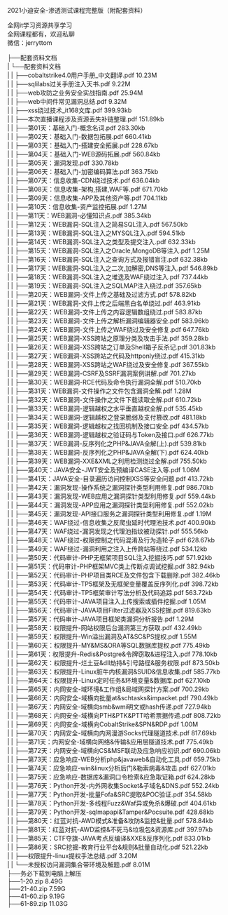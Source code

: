 2021小迪安全-渗透测试课程完整版（附配套资料）

全网it学习资源共享学习<br>全网课程都有，欢迎私聊<br>微信：jerryttom<br>

├──配套资料文档<br> | └──配套资料文档<br> | | ├──cobaltstrike4.0用户手册_中文翻译.pdf 10.23M<br> | | ├──sqlilabs过关手册注入天书.pdf 9.22M<br> | | ├──web攻防之业务安全实战指南.pdf 25.94M<br> | | ├──web中间件常见漏洞总结.pdf 9.32M<br> | | ├──xss绕过技术_it168文库.pdf 399.93kb<br> | | ├──本次直播课程涉及资源丢失补链整理.pdf 151.89kb<br> | | ├──第01天：基础入门-概念名词.pdf 283.30kb<br> | | ├──第02天：基础入门-数据包拓展.pdf 660.41kb<br> | | ├──第03天：基础入门-搭建安全拓展.pdf 228.67kb<br> | | ├──第04天：基础入门-WEB源码拓展.pdf 560.84kb<br> | | ├──第05天：漏洞发现.pdf 330.78kb<br> | | ├──第06天：基础入门-加密编码算法.pdf 363.75kb<br> | | ├──第07天：信息收集-CDN绕过技术.pdf 636.04kb<br> | | ├──第08天：信息收集-架构,搭建,WAF等.pdf 671.70kb<br> | | ├──第09天：信息收集-APP及其他资产等.pdf 704.11kb<br> | | ├──第10天：信息收集-资产监控拓展.pdf 1.27M<br> | | ├──第11天：WEB漏洞-必懂知识点.pdf 385.34kb<br> | | ├──第12天：WEB漏洞-SQL注入之简易SQL注入.pdf 567.50kb<br> | | ├──第13天：WEB漏洞-SQL注入之MYSQL注入.pdf 594.51kb<br> | | ├──第14天：WEB漏洞-SQL注入之类型及提交注入.pdf 632.33kb<br> | | ├──第15天：WEB漏洞-SQL注入之Oracle,MongoDB等注入.pdf 1.25M<br> | | ├──第16天：WEB漏洞-SQL注入之查询方式及报错盲注.pdf 632.38kb<br> | | ├──第17天：WEB漏洞-SQL注入之二次,加解密,DNS等注入.pdf 546.89kb<br> | | ├──第18天：WEB漏洞-SQL注入之堆迭及WAF绕过注入.pdf 737.44kb<br> | | ├──第19天：WEB漏洞-SQL注入之SQLMAP注入绕过.pdf 357.65kb<br> | | ├──第20天：WEB漏洞-文件上传之基础及过滤方式.pdf 578.82kb<br> | | ├──第21天：WEB漏洞-文件上传之后端黑白名单绕过.pdf 463.91kb<br> | | ├──第22天：WEB漏洞-文件上传之内容逻辑数组绕过.pdf 583.87kb<br> | | ├──第23天：WEB漏洞-文件上传之解析漏洞编辑器安全.pdf 583.96kb<br> | | ├──第24天：WEB漏洞-文件上传之WAF绕过及安全修复.pdf 647.76kb<br> | | ├──第25天：WEB漏洞-XSS跨站之原理分类及攻击手法.pdf 359.28kb<br> | | ├──第26天：WEB漏洞-XSS跨站之订单及Shell箱子反杀记.pdf 301.83kb<br> | | ├──第27天：WEB漏洞-XSS跨站之代码及httponly绕过.pdf 415.31kb<br> | | ├──第28天：WEB漏洞-XSS跨站之WAF绕过及安全修复.pdf 367.55kb<br> | | ├──第29天：WEB漏洞-CSRF及SSRF漏洞案例讲解.pdf 701.27kb<br> | | ├──第30天：WEB漏洞-RCE代码及命令执行漏洞全解.pdf 510.70kb<br> | | ├──第31天：WEB漏洞-文件操作之文件包含漏洞全解.pdf 1.28M<br> | | ├──第32天：WEB漏洞-文件操作之文件下载读取全解.pdf 610.72kb<br> | | ├──第33天：WEB漏洞-逻辑越权之水平垂直越权全解.pdf 535.45kb<br> | | ├──第34天：WEB漏洞-逻辑越权之登录脆弱及支付篡改.pdf 481.18kb<br> | | ├──第35天：WEB漏洞-逻辑越权之找回机制及接口安全.pdf 434.57kb<br> | | ├──第36天：WEB漏洞-逻辑越权之验证码与Token及接口.pdf 626.77kb<br> | | ├──第37天：WEB漏洞-反序列化之PHP&amp;JAVA全解(上).pdf 539.81kb<br> | | ├──第38天：WEB漏洞-反序列化之PHP&amp;JAVA全解(下).pdf 624.40kb<br> | | ├──第39天：WEB漏洞-XXE&amp;XML之利用检测绕过全解.pdf 755.50kb<br> | | ├──第40天：JAVA安全-JWT安全及预编译CASE注入等.pdf 1.06M<br> | | ├──第41天：JAVA安全-目录遍历访问控制XSS等安全问题.pdf 413.72kb<br> | | ├──第42天：漏洞发现-操作系统之漏洞探针类型利用修复.pdf 986.70kb<br> | | ├──第43天：漏洞发现-WEB应用之漏洞探针类型利用修复.pdf 559.44kb<br> | | ├──第44天：漏洞发现-APP应用之漏洞探针类型利用修复.pdf 552.02kb<br> | | ├──第45天：漏洞发现-API接口服务之漏洞探针类型利用修复.pdf 1.19M<br> | | ├──第46天：WAF绕过-信息收集之反爬虫延时代理池技术.pdf 400.90kb<br> | | ├──第47天：WAF绕过-漏洞发现之代理池指纹被动探针.pdf 555.56kb<br> | | ├──第48天：WAF绕过-权限控制之代码混淆及行为造轮子.pdf 628.67kb<br> | | ├──第49天：WAF绕过-漏洞利用之注入上传跨站等绕过.pdf 534.12kb<br> | | ├──第50天：代码审计-PHP无框架项目SQL注入挖掘技巧.pdf 571.92kb<br> | | ├──第51天：代码审计-PHP框架MVC类上传断点调试挖掘.pdf 382.94kb<br> | | ├──第52天：代码审计-PHP项目类RCE及文件包含下载删除.pdf 382.46kb<br> | | ├──第53天：代码审计-TP5框架及无框架变量覆盖反序列化.pdf 398.72kb<br> | | ├──第54天：代码审计-TP5框架审计写法分析及代码追踪.pdf 563.72kb<br> | | ├──第55天：代码审计-JAVA项目注入上传搜索或插件挖掘.pdf 1.05M<br> | | ├──第56天：代码审计-JAVA项目Filter过滤器及XSS挖掘.pdf 819.63kb<br> | | ├──第57天：代码审计-JAVA项目框架类漏洞分析报告.pdf 1.29M<br> | | ├──第58天：权限提升-网站权限后台漏洞第三方获取.pdf 432.49kb<br> | | ├──第59天：权限提升-Win溢出漏洞及AT&amp;SC&amp;PS提权.pdf 1.55M<br> | | ├──第60天：权限提升-MY&amp;MS&amp;ORA等SQL数据库提权.pdf 775.49kb<br> | | ├──第61天：权限提升-Redis&amp;Postgre&amp;令牌窃取&amp;进程注入.pdf 778.10kb<br> | | ├──第62天：权限提升-烂土豆&amp;dll劫持&amp;引号路径&amp;服务权限.pdf 873.50kb<br> | | ├──第63天：权限提升-Linux脏牛内核漏洞&amp;SUID&amp;信息收集.pdf 585.77kb<br> | | ├──第64天：权限提升-Linux定时任务&amp;环境变量&amp;数据库.pdf 627.10kb<br> | | ├──第65天：内网安全-域环境&amp;工作组&amp;局域网探针方案.pdf 700.29kb<br> | | ├──第66天：内网安全-域横向批量at&amp;schtasks&amp;impacket.pdf 790.49kb<br> | | ├──第67天：内网安全-域横向smb&amp;wmi明文或hash传递.pdf 727.94kb<br> | | ├──第68天：内网安全-域横向PTH&amp;PTK&amp;PTT哈希票据传递.pdf 808.72kb<br> | | ├──第69天：内网安全-域横向CobaltStrike&amp;SPN&amp;RDP.pdf 1.00M<br> | | ├──第70天：内网安全-域横向内网漫游Socks代理隧道技术.pdf 817.69kb<br> | | ├──第71天：内网安全-域横向网络&amp;传输&amp;应用层隧道技术.pdf 775.49kb<br> | | ├──第72天：内网安全-域横向CS&amp;MSF联动及应急响应初识.pdf 690.06kb<br> | | ├──第73天：应急响应-WEB分析php&amp;javaweb&amp;自动化工具.pdf 659.75kb<br> | | ├──第74天：应急响应-win&amp;linux分析后门&amp;勒索病毒&amp;攻击.pdf 627.01kb<br> | | ├──第75天：应急响应-数据库&amp;漏洞口令检索&amp;应急取证箱.pdf 624.28kb<br> | | ├──第76天：Python开发-内外网收集Socket&amp;子域名&amp;DNS.pdf 552.24kb<br> | | ├──第77天：Python开发-批量Fofa&amp;SRC提取&amp;POC验证.pdf 354.58kb<br> | | ├──第78天：Python开发-多线程Fuzz&amp;Waf异或免杀&amp;爆破.pdf 404.61kb<br> | | ├──第79天：Python开发-sqlmapapi&amp;Tamper&amp;Pocsuite.pdf 428.68kb<br> | | ├──第80天：红蓝对抗-AWD模式&amp;准备&amp;攻防&amp;监控&amp;批量.pdf 578.84kb<br> | | ├──第81天：红蓝对抗-AWD监控&amp;不死马&amp;垃圾包&amp;资源库.pdf 397.97kb<br> | | ├──第85天：CTF夺旗-JAVA考点反编译&amp;XXE&amp;反序列化.pdf 833.01kb<br> | | ├──第86天：SRC挖掘-教育行业平台&amp;规则&amp;批量自动化.pdf 521.22kb<br> | | ├──权限提升-linux提权手法总结.pdf 3.20M<br> | | └──未授权访问漏洞集合带环境及解题.pdf 8.01M<br> ├──务必下载到电脑上解压<br> ├──1-20.zip 8.49G<br> ├──21-40.zip 7.59G<br> ├──41-60.zip 9.19G<br> ├──61-89.zip 11.03G